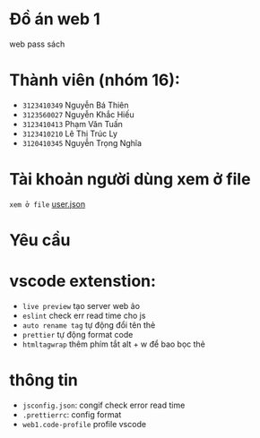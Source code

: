 # Đồ án web 1
web pass sách

# Thành viên (nhóm 16):
- `3123410349` Nguyễn Bá Thiên
- `3123560027` Nguyễn Khắc Hiếu
- `3123410413` Phạm Văn Tuấn
- `3123410210` Lê Thị Trúc Ly
- `3120410345` Nguyễn Trọng Nghĩa

# Tài khoản người dùng xem ở file 
`xem ở file` [user.json](./src/assets/data/user.json)

# Yêu cầu 

# vscode extenstion:
- `live preview` tạo server web ảo
- `eslint` check err read time cho js
- `auto rename tag` tự động đổi tên thẻ
- `prettier` tự động format code
- `htmltagwrap` thêm phím tắt alt + w để bao bọc thẻ

# thông tin
- `jsconfig.json`: congif check error read time  
- `.prettierrc`: config format  
- `web1.code-profile` profile vscode